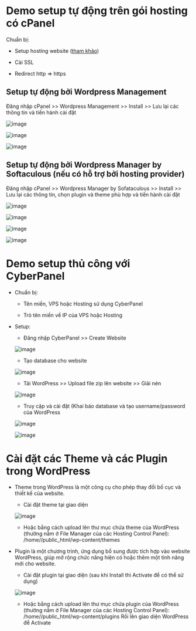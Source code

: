 # Demo setup tự động trên gói hosting có cPanel

Chuẩn bị: 
- Setup hosting website ([tham khảo](https://github.com/TRI4548/Vietnix/blob/main/KienThuc/SetupHosting_VPS.md#setup-hosting-website))

- Cài SSL

- Redirect http => https

## Setup tự động bởi Wordpress Management

Đăng nhập cPanel >> Wordpress Management >> Install >> Lưu lại các thông tin và tiến hành cài đặt

![image](https://github.com/user-attachments/assets/3fd41f72-c6ee-4b91-a30c-934890422ec5)

![image](https://github.com/user-attachments/assets/1993675f-f136-4600-a0fd-68044d2c343f)

![image](https://github.com/user-attachments/assets/7ea04a4b-c13e-4497-b9ed-7184bcd4bf93)

## Setup tự động bởi Wordpress Manager by Softaculous (nếu có hỗ trợ bởi hosting provider)

Đăng nhập cPanel >> Wordpress Manager by Sofataculous >> Install >> Lưu lại các thông tin, chọn plugin và theme phù hợp và tiến hành cài đặt

![image](https://github.com/user-attachments/assets/0150c4c6-e28d-422e-b6e4-f0a701bb8700)

![image](https://github.com/user-attachments/assets/2c7eb9c5-6ff1-4c71-b1a7-8abba84d2609)

![image](https://github.com/user-attachments/assets/cd16f280-08c9-407b-9251-f12d49c45c5d)

![image](https://github.com/user-attachments/assets/9896fda6-a83e-4f62-95bb-6ee467aafe66)

# Demo setup thủ công với CyberPanel

- Chuẩn bị:

  - Tên miền, VPS hoặc Hosting sử dụng CyberPanel

  - Trỏ tên miền về IP của VPS hoặc Hosting

- Setup:

  - Đăng nhập CyberPanel >> Create Website

  ![image](https://github.com/user-attachments/assets/fe652795-814c-46d5-b9b8-4df177cd3979)

  - Tạo database cho website
 
  ![image](https://github.com/user-attachments/assets/28ede9aa-496e-4f37-9366-b785829ed660)


  - Tải WordPress >> Upload file zip lên website >> Giải nén
 
  ![image](https://github.com/user-attachments/assets/bea1cfc2-28ad-4127-abe2-bd246e364985)

  - Truy cập và cài đặt (Khai báo database và tạo username/password của WordPress
 
  ![image](https://github.com/user-attachments/assets/d6e02baa-bbe3-46c9-a576-9c5e6a1207c4)

  ![image](https://github.com/user-attachments/assets/70d27f93-b1af-4d9d-bfb7-90dc8ffd42ea)

# Cài đặt các Theme và các Plugin trong WordPress

- Theme trong WordPress là một công cụ cho phép thay đổi bố cục và thiết kế của website.

  - Cài đặt theme tại giao diện
  
  ![image](https://github.com/user-attachments/assets/a7c518ab-d87f-46fa-bad0-d14556fc4021)

  - Hoặc bằng cách upload lên thư mục chứa theme của WordPress (thường nằm ở File Manager của các Hosting Control Panel): /home/<user>/public_html/wp-content/themes
 
- Plugin là một chương trình, ứng dụng bổ sung được tích hợp vào website WordPress, giúp mở rộng chức năng hiện có hoặc thêm một tính năng mới cho website.

  - Cài đặt plugin tại giao diện (sau khi Install thì Activate để có thể sử dụng)
 
  ![image](https://github.com/user-attachments/assets/cc25f9d7-f9bf-4c5d-bd6a-295b42075015)

  - Hoặc bằng cách upload lên thư mục chứa plugin của WordPress (thường nằm ở File Manager của các Hosting Control Panel): /home/<user>/public_html/wp-content/plugins
    Rồi lên giao diện WordPress để Activate

